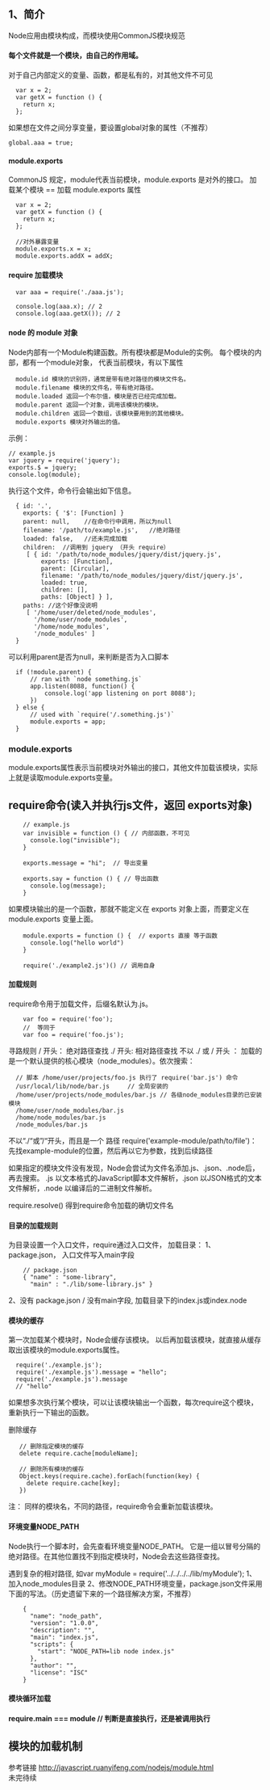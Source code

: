 ## 1、简介
Node应用由模块构成，而模块使用CommonJS模块规范

#### 每个文件就是一个模块，由自己的作用域。
对于自己内部定义的变量、函数，都是私有的，对其他文件不可见
```
  var x = 2;
  var getX = function () {
    return x;
  };
```

如果想在文件之间分享变量，要设置global对象的属性（不推荐）
```
global.aaa = true;
```

#### module.exports
CommonJS 规定，module代表当前模块，module.exports 是对外的接口。
加载某个模块 == 加载 module.exports 属性
```
  var x = 2;
  var getX = function () {
    return x;
  };
  
  //对外暴露变量
  module.exports.x = x; 
  module.exports.addX = addX;
```

#### require 加载模块
```
  var aaa = require('./aaa.js');

  console.log(aaa.x); // 2
  console.log(aaa.getX()); // 2
```

#### node 的 module 对象
Node内部有一个Module构建函数。所有模块都是Module的实例。
每个模块的内部，都有一个module对象， 代表当前模块，有以下属性

```
  module.id 模块的识别符，通常是带有绝对路径的模块文件名。
  module.filename 模块的文件名，带有绝对路径。
  module.loaded 返回一个布尔值，模块是否已经完成加载。
  module.parent 返回一个对象，调用该模块的模块。
  module.children 返回一个数组，该模块要用到的其他模块。
  module.exports 模块对外输出的值。
``` 

示例： 
  ```
  // example.js
  var jquery = require('jquery');
  exports.$ = jquery;
  console.log(module);
```
执行这个文件，命令行会输出如下信息。
```
  { id: '.',
    exports: { '$': [Function] }
    parent: null,    //在命令行中调用，所以为null
    filename: '/path/to/example.js',   //绝对路径
    loaded: false,   //还未完成加载
    children:  //调用到 jquery （开头 require）
     [ { id: '/path/to/node_modules/jquery/dist/jquery.js',
         exports: [Function],
         parent: [Circular],
         filename: '/path/to/node_modules/jquery/dist/jquery.js',
         loaded: true,
         children: [],
         paths: [Object] } ],
    paths: //这个好像没说明
     [ '/home/user/deleted/node_modules',
       '/home/user/node_modules',
       '/home/node_modules',
       '/node_modules' ]
  }
```

可以利用parent是否为null，来判断是否为入口脚本
```
  if (!module.parent) {
      // ran with `node something.js`
      app.listen(8088, function() {
          console.log('app listening on port 8088');
      })
  } else {
      // used with `require('/.something.js')`
      module.exports = app;
  }
```

### module.exports
module.exports属性表示当前模块对外输出的接口，其他文件加载该模块，实际上就是读取module.exports变量。






## require命令(读入并执行js文件，返回 exports对象)
```
    // example.js
    var invisible = function () { // 内部函数，不可见
      console.log("invisible");
    }

    exports.message = "hi";  // 导出变量

    exports.say = function () { // 导出函数
      console.log(message);
    }
```
如果模块输出的是一个函数，那就不能定义在 exports 对象上面，而要定义在 module.exports 变量上面。
```
    module.exports = function () {  // exports 直接 等于函数
      console.log("hello world")
    }

    require('./example2.js')() // 调用自身

```

#### 加载规则
require命令用于加载文件，后缀名默认为.js。
```
    var foo = require('foo');
    //  等同于
    var foo = require('foo.js');
```
寻路规则
/  开头： 绝对路径查找
./ 开头: 相对路径查找
不以 ./ 或 / 开头 ： 加载的是一个默认提供的核心模块（node_modules）。依次搜索： 
```
  // 脚本 /home/user/projects/foo.js 执行了 require('bar.js') 命令
  /usr/local/lib/node/bar.js     // 全局安装的
  /home/user/projects/node_modules/bar.js // 各级node_modules目录的已安装模块
  /home/user/node_modules/bar.js
  /home/node_modules/bar.js
  /node_modules/bar.js
```

不以“./“或”/“开头，而且是一个 路径  require('example-module/path/to/file')：
先找example-module的位置，然后再以它为参数，找到后续路径

如果指定的模块文件没有发现，Node会尝试为文件名添加.js、.json、.node后，再去搜索。
.js 以文本格式的JavaScript脚本文件解析，.json 以JSON格式的文本文件解析，.node 以编译后的二进制文件解析。

require.resolve() 得到require命令加载的确切文件名

#### 目录的加载规则
为目录设置一个入口文件，require通过入口文件， 加载目录：
1、package.json， 入口文件写入main字段
```
    // package.json
    { "name" : "some-library",
      "main" : "./lib/some-library.js" }
```

2、没有 package.json / 没有main字段, 加载目录下的index.js或index.node

#### 模块的缓存
第一次加载某个模块时，Node会缓存该模块。
以后再加载该模块，就直接从缓存取出该模块的module.exports属性。

```
  require('./example.js');
  require('./example.js').message = "hello";
  require('./example.js').message
  // "hello"
```
如果想多次执行某个模块，可以让该模块输出一个函数，每次require这个模块，重新执行一下输出的函数。

删除缓存
 ```
    // 删除指定模块的缓存
    delete require.cache[moduleName];

    // 删除所有模块的缓存
    Object.keys(require.cache).forEach(function(key) {
      delete require.cache[key];
    })
 ```
注： 同样的模块名，不同的路径，require命令会重新加载该模块。

#### 环境变量NODE_PATH
Node执行一个脚本时，会先查看环境变量NODE_PATH。
它是一组以冒号分隔的绝对路径。在其他位置找不到指定模块时，Node会去这些路径查找。

遇到复杂的相对路径, 如var myModule = require('../../../../lib/myModule');
1、加入node_modules目录
2、修改NODE_PATH环境变量，package.json文件采用下面的写法。（历史遗留下来的一个路径解决方案，不推荐）
```
    {
      "name": "node_path",
      "version": "1.0.0",
      "description": "",
      "main": "index.js",
      "scripts": {
        "start": "NODE_PATH=lib node index.js"
      },
      "author": "",
      "license": "ISC"
    }
```

#### 模块循环加载

#### require.main === module // 判断是直接执行，还是被调用执行


## 模块的加载机制


参考链接 http://javascript.ruanyifeng.com/nodejs/module.html  
未完待续

